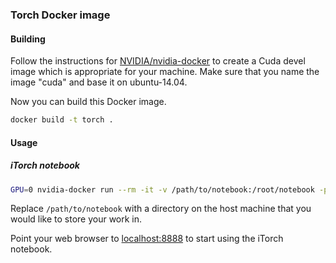 ### Torch Docker image

#### Building

Follow the instructions for
[NVIDIA/nvidia-docker](https://github.com/NVIDIA/nvidia-docker) to create
a Cuda devel image which is appropriate for your machine. Make sure that
you name the image "cuda" and base it on ubuntu-14.04.

Now you can build this Docker image.

```sh
docker build -t torch .
```

#### Usage

##### iTorch notebook

```sh
GPU=0 nvidia-docker run --rm -it -v /path/to/notebook:/root/notebook -p 8888:8888 torch
```

Replace `/path/to/notebook` with a directory on the host machine that you would
like to store your work in.

Point your web browser to [localhost:8888](http://localhost:8888) to start using
the iTorch notebook.
